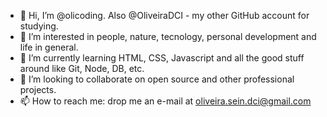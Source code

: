 - 👋 Hi, I’m @olicoding. Also @OliveiraDCI - my other GitHub account for studying.
- 👀 I’m interested in people, nature, tecnology, personal development and life in general.
- 🌱 I’m currently learning HTML, CSS, Javascript and all the good stuff around like Git, Node, DB, etc.
- 💞️ I’m looking to collaborate on open source and other professional projects.
- 📫 How to reach me: drop me an e-mail at oliveira.sein.dci@gmail.com

<!---
olicoding/olicoding is a ✨ special ✨ repository because its `README.md` (this file) appears on your GitHub profile.
You can click the Preview link to take a look at your changes.
--->
